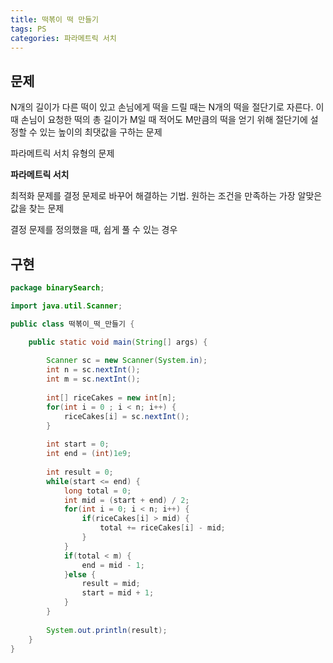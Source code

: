 ```yaml
---
title: 떡볶이 떡 만들기
tags: PS
categories: 파라메트릭 서치
---
```




## 문제

N개의 길이가 다른 떡이 있고 손님에게 떡을 드릴 때는 N개의 떡을 절단기로 자른다. 이 때 손님이 요청한 떡의 총 길이가 M일 때 적어도 M만큼의 떡을 얻기 위해 절단기에 설정할 수 있는 높이의 최댓값을 구하는 문제



파라메트릭 서치 유형의 문제

**파라메트릭 서치**

최적화 문제를 결정 문제로 바꾸어 해결하는 기법. 원하는 조건을 만족하는 가장 알맞은 값을 찾는 문제

결정 문제를 정의했을 때, 쉽게 풀 수 있는 경우



## 구현

```java
package binarySearch;

import java.util.Scanner;

public class 떡볶이_떡_만들기 {

    public static void main(String[] args) {
        
        Scanner sc = new Scanner(System.in);
        int n = sc.nextInt();
        int m = sc.nextInt();
        
        int[] riceCakes = new int[n];
        for(int i = 0 ; i < n; i++) {
            riceCakes[i] = sc.nextInt();
        }
        
        int start = 0;
        int end = (int)1e9;
        
        int result = 0;
        while(start <= end) {
            long total = 0;
            int mid = (start + end) / 2;
            for(int i = 0; i < n; i++) {
                if(riceCakes[i] > mid) {
                    total += riceCakes[i] - mid; 
                }
            }
            if(total < m) {
                end = mid - 1;
            }else {
                result = mid;
                start = mid + 1;
            }
        }
        
        System.out.println(result);
    }
}

```

